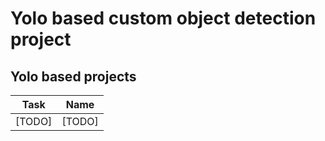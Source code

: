 # Yolo based custom object detection project

## Yolo based projects

| Task   |  Name  |
| ------ | :----: |
| [TODO] | [TODO] |

[//]: # "Yolo object detection projects"
[object-detection]: https://github.com/nareshganesan/computer-vision/tree/main/object-detection
[object detection projects]: https://github.com/nareshganesan/computer-vision/tree/main/object-detection

